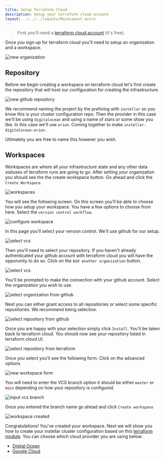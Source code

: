 ```yaml
---
title: Setup Terraform Cloud
description: Setup your terraform cloud account
layout: ../../../layouts/MainLayout.astro
---
```


> First you'll need a [terraform cloud account](https://cloud.hashicorp.com/products/terraform) (it's free).

Once you sign up for terraform cloud you'll need to setup an organization and a workspace.

![new organization](/assets/terraform/new-organization.png)

## Repository

Before we begin creating a workspace on terraform cloud let's first create the repository that will host our configuration for creating the infrastructure.

![new github repository](/assets/github/new-repository.png)

We recommend naming the project by the prefixing with `instellar` so you know this is your cluster configuration repo. Then the provider in this case we'll be using `digitalocean` and using a name of stars or some show you like. In this case we'll use `orion`. Coming together to make `instellar-digitalocean-orion`. 

Ultimately you are free to name this however you wish.

## Workspaces

Workspaces are where all your infrastructure state and any other data statuses of terraform runs are going to go. After setting your organization you should see the the create workspace button. Go ahead and click the `Create Workspace`.

![workspaces](/assets/terraform/create-workspace.png)

You will see the following screen. On this screen you'll be able to choose how you setup your workspace. You have a few options to choose from here. Select the `version control workflow`.

![configure workspace](/assets/terraform/new-workspace.png)

In this page you'll select your version control. We'll use github for our setup.

![select vcs](/assets/terraform/select-vcs.png)

Then you'll need to select your repository. If you haven't already authenticated your github account with terraform cloud you will have the opporunity to do so. Click on the `Add another organization` button.

![select vcs](/assets/terraform/select-repository.png)

You'll be prompted to make the connection with your github account. Select the organization you wish to use.

![select organization from github](/assets/github/select-organization.png)

Next you can either grant access to all repositories or select some specific repositories. We recommend being selective.

![select repository from github](/assets/github/select-repository-for-terraform.png)

Once you are happy with your selection simply click `Install`. You'll be taken back to terraform cloud. You should now see your repository listed in terraform cloud UI.

![select repository from terraform](/assets/terraform/select-repository-from-terraform.png)

Once you select you'll see the following form. Click on the advanced options

![new workspace form](/assets/terraform/new-workspace-form.png)

You will need to enter the VCS branch option it should be either `master` or `main` depending on how your repository is configured.

![input vcs branch](/assets/terraform/vcs-branch.png)

Once you entered the branch name go ahead and click `Create workspace`

![workspace created](/assets/terraform/workspace-created.png)

Congratulations! You've created your workspace. Next we will show you how to create your instellar cluster configuration based on this [terraform module](https://registry.terraform.io/modules/upmaru/instellar/digitalocean/latest). You can choose which cloud provider you are using below:

+ [Digital Ocean](/en/platform/digital-ocean)
+ [Google Cloud](/en/platform/google-cloud)






